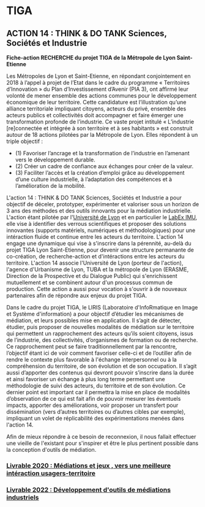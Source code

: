 # TIGA

## ACTION 14 : THINK & DO TANK Sciences, Sociétés et Industrie

**Fiche-action RECHERCHE du projet TIGA de la Métropole de Lyon Saint-Etienne**

Les Métropoles de Lyon et Saint-Etienne, en répondant conjointement en 2018 à l’appel à projet de l’Etat dans le cadre du programme « Territoires d’Innovation » du Plan d’Investissement d’Avenir (PIA 3), ont affirmé leur volonté de mener ensemble des actions communes pour le développement économique de leur territoire. Cette candidature est l’illustration qu’une alliance territoriale impliquant citoyens, acteurs du privé, ensemble des acteurs publics et collectivités doit accompagner et faire émerger une transformation profonde de l’industrie. Ce vaste projet intitulé « L’industrie [re]connectée et intégrée à son territoire et à ses habitants » est construit autour de 18 actions pilotées par la Métropole de Lyon. Elles répondent à un triple objectif :
- (1) Favoriser l’ancrage et la transformation de l’industrie en l’amenant vers le développement durable. 
- (2) Créer un cadre de confiance aux échanges pour créer de la valeur.
- (3) Faciliter l’accès et la création d’emploi grâce au développement d’une culture industrielle, à l’adaptation des compétences et à l’amélioration de la mobilité.

L'action 14 : THINK & DO TANK Sciences, Sociétés et Industrie a pour objectif de déceler, prototyper, expérimenter et valoriser sous un horizon de 3 ans des méthodes et des outils innovants pour la médiation industrielle. L'action étant pilotée par l'[Université de Lyon](https://www.universite-lyon.fr/) et en particulier le [LabEx IMU](https://imu.universite-lyon.fr/), elle vise à identifier des verrous scientifiques et proposer des solutions innovantes (supports matériels, numériques et méthodologiques) pour une intéraction fluide et continue entre les acteurs du territoire.
L'action 14 engage une dynamique qui vise à s'inscrire dans la pérennité, au-delà du projet TIGA Lyon Saint-Etienne, pour devenir une structure permanante de co-création, de recherche-action et d'intéractions entre les acteurs du territoire.
L'action 14 associe l'Université de Lyon (porteur de l'action), l'agence d'Urbanisme de Lyon, TUBA et la métropole de Lyon (ERASME, Direction de la Prospective et du Dialogue Public) qui s'enrichissent mutuellement et se combinent autour d'un processus commun de production. Cette action a aussi pour vocation à s'ouvrir à de nouveaux partenaires afin de répondre aux enjeux du projet TIGA. 

Dans le cadre du projet TIGA, le LIRIS (Laboratoire d'InfoRmatique en Image et Système d'information) a pour objectif d’étudier les mécanismes de médiation, et leurs possibles mise en application. Il s’agit de détecter, étudier, puis proposer de nouvelles modalités de médiation sur le territoire qui permettent un rapprochement des acteurs qu’ils soient citoyens, issus de l’industrie, des collectivités, d’organismes de formation ou de recherche. Ce rapprochement peut se faire traditionnellement par la rencontre, l’objectif étant ici de voir comment favoriser celle-ci et de l’outiller afin de rendre le contexte plus favorable à l'échange interpersonnel ou à la compréhension du territoire, de son évolution et de son occupation. Il s’agit aussi d’apporter des contenus qui devront pouvoir s’inscrire dans la durée et ainsi favoriser un échange à plus long terme permettant une méthodologie de suivi des acteurs, du territoire et de son évolution. Ce dernier point est important car il permettra la mise en place de modalités d’observation de ce qui est fait afin de pouvoir mesurer les éventuels impacts, apporter des améliorations, voir proposer un transfert pour dissémination (vers d’autres territoires ou d’autres cibles par exemple), impliquant un volet de réplicabilité des expérimentations menées dans l'action 14.

Afin de mieux répondre à ce besoin de reconnexion, il nous fallait effectuer une vieille de l'existant pour s'inspirer et être le plus pertinent possible dans la conception d'outils de médiation.

### [Livrable 2020 : Médiations et jeux , vers une meilleure intéraction usagers-territoire](./doc/livrable2020.md)

### [Livrable 2022 : Développement d'outils de médiations industriels](./doc/livrable2022.md)
